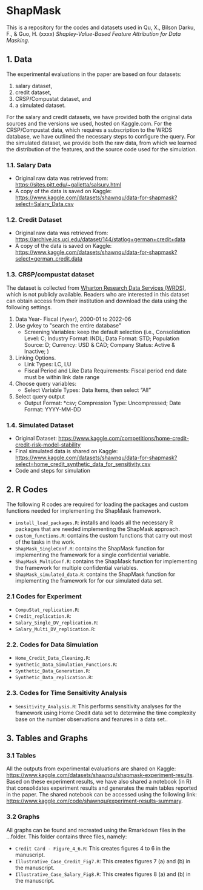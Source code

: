 
# ShapMask
This is a repository for the codes and datasets used in Qu, X., Bilson Darku, F., \& Guo, H. (xxxx) *Shapley-Value-Based Feature Attribution for Data Masking*.

## 1. Data
The experimental evaluations in the paper are based on four datasets: 
1. salary dataset, 
2. credit dataset, 
3. CRSP/Compustat dataset, and 
4. a simulated dataset. 
  
For the salary and credit datasets, we have provided both the original data sources and the versions we used, hosted on Kaggle.com. For the CRSP/Compustat data, which requires a subscription to the WRDS database, we have outlined the necessary steps to configure the query. For the simulated dataset, we provide both the raw data, from which we learned the distribution of the features, and the source code used for the simulation.

### 1.1. Salary Data
+ Original raw data was retrieved from:  https://sites.pitt.edu/~galletta/salsurv.html
+ A copy of the data is saved on Kaggle: https://www.kaggle.com/datasets/shawnqu/data-for-shapmask?select=Salary_Data.csv 

### 1.2. Credit Dataset
+ Original raw data was retrieved from:  https://archive.ics.uci.edu/dataset/144/statlog+german+credit+data
+ A copy of the data is saved on Kaggle: https://www.kaggle.com/datasets/shawnqu/data-for-shapmask?select=german_credit.data 

### 1.3. CRSP/compustat dataset
The dataset is collected from [Wharton Research Data Services (WRDS)](https://wrds-www.wharton.upenn.edu/), which is not publicly available. Readers who are interested in this dataset can obtain access from their institution and download the data using the following settings. 

1. Data Year- Fiscal (`fyear`), 2000-01 to 2022-06
2. Use gvkey to "search the entire database"
   * Screening Variables: keep the default selection (i.e., Consolidation Level: C; Industry Format: INDL; Data Format: STD; Population Source: D; Currency: USD & CAD; Company Status: Active & Inactive; )
3. Linking Options. 
   * Link Types: LC, LU
   * Fiscal Period and Like Data Requirements: Fiscal period end date must be within link date range
4. Choose query variables:
   * Select Variable Types: Data Items, then select “All”
5. Select query output
   * Output Format: *csv; Compression Type: Uncompressed; Date Format: YYYY-MM-DD

### 1.4. Simulated Dataset
* Original Dataset: https://www.kaggle.com/competitions/home-credit-credit-risk-model-stability
* Final simulated data is shared on Kaggle: https://www.kaggle.com/datasets/shawnqu/data-for-shapmask?select=home_credit_synthetic_data_for_sensitivity.csv 
* Code and steps for simulation


## 2. R Codes
The following R codes are required for loading the packages and custom functions needed for implementing the ShapMask framework.
* `install_load_packages.R`: installs and loads all the necessary R packages that are needed implementing the ShapMask approach. 
* `custom_functions.R`: contains the custom functions that carry out most of the tasks in the work.
* `ShapMask_SingleConf.R`: contains the ShapMask function for implementing the framework for a single confidential variable.
* `ShapMask_MultiConf.R`: contains the ShapMask function for implementing the framework for multiple confidential variables.
* `ShapMask_simulated_data.R`: contains the ShapMask function for implementing the framework for for our simulated data set.
  
###	2.1 Codes for Experiment
* `CompuStat_replication.R`: 
* `Credit_replication.R`:
* `Salary_Single_DV_replication.R`:
* `Salary_Multi_DV_replication.R`:

###	2.2. Codes for Data Simulation
* `Home_Credit_Data_Cleaning.R`:
* `Synthetic_Data_Simulation_Functions.R`:
* `Synthetic_Data_Generation.R`:
* `Synthetic_Data_replication.R`:

### 2.3. Codes for Time Sensitivity Analysis
* `Sensitivity_Analysis.R`: This performs sensitivity analyses for the framework using Home Credit data set to determine the time complexity base on the number observations and fearures in a data set..


## 3. Tables and Graphs

### 3.1 Tables
All the outputs from experimental evaluations are shared on Kaggle: https://www.kaggle.com/datasets/shawnqu/shapmask-experiment-results. Based on these experiment results, we have also shared a notebook (in R) that consolidates experiment results and generates the main tables reported in the paper. The shared notebook can be accessed using the following link: https://www.kaggle.com/code/shawnqu/experiment-results-summary.

### 3.2 Graphs
All graphs can be found and recreated using the Rmarkdown files in the ...folder. This folder contains three files, namely:
* `Credit Card - Figure_4_6.R`: This creates figures 4 to 6 in the manuscript.
* `Illustrative_Case_Credit_Fig7.R`: This creates figures 7 (a) and (b) in the manuscript.
* `Illustrative_Case_Salary_Fig8.R`: This creates figures 8 (a) and (b) in the manuscript.
